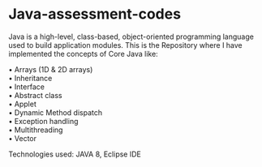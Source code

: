 # Java-assessment-codes

Java is a high-level, class-based, object-oriented programming language used to build application modules. This is the Repository where I have implemented the concepts of Core Java like:

•	Arrays (1D & 2D arrays)<br/>
•	Inheritance<br/>
•	Interface<br/>
•	Abstract class<br/>
•	Applet<br/>
•	Dynamic Method dispatch<br/>
•	Exception handling<br/>
•	Multithreading<br/>
•	Vector<br/>

Technologies used: JAVA 8, Eclipse IDE 

